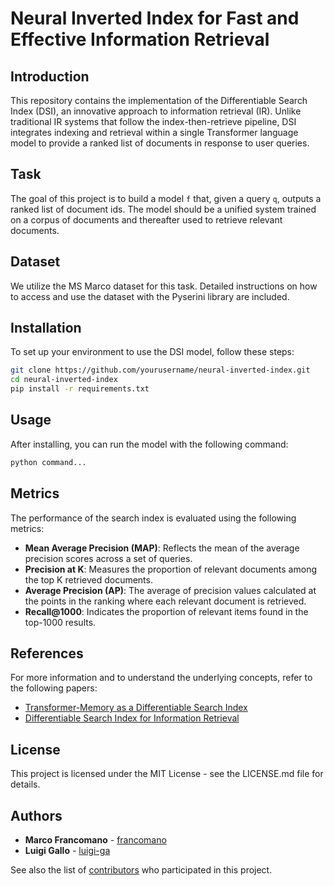 # Neural Inverted Index for Fast and Effective Information Retrieval

## Introduction
This repository contains the implementation of the Differentiable Search Index (DSI), an innovative approach to information retrieval (IR). Unlike traditional IR systems that follow the index-then-retrieve pipeline, DSI integrates indexing and retrieval within a single Transformer language model to provide a ranked list of documents in response to user queries.

## Task
The goal of this project is to build a model `f` that, given a query `q`, outputs a ranked list of document ids. The model should be a unified system trained on a corpus of documents and thereafter used to retrieve relevant documents.

## Dataset
We utilize the MS Marco dataset for this task. Detailed instructions on how to access and use the dataset with the Pyserini library are included.

## Installation
To set up your environment to use the DSI model, follow these steps:
```bash
git clone https://github.com/yourusername/neural-inverted-index.git
cd neural-inverted-index
pip install -r requirements.txt
```

## Usage
After installing, you can run the model with the following command:
```bash
python command...
```

## Metrics
The performance of the search index is evaluated using the following metrics:

- **Mean Average Precision (MAP)**: Reflects the mean of the average precision scores across a set of queries.
- **Precision at K**: Measures the proportion of relevant documents among the top K retrieved documents.
- **Average Precision (AP)**: The average of precision values calculated at the points in the ranking where each relevant document is retrieved.
- **Recall@1000**: Indicates the proportion of relevant items found in the top-1000 results.

## References
For more information and to understand the underlying concepts, refer to the following papers:

- [Transformer-Memory as a Differentiable Search Index](https://paperswithcode.com/paper/transformer-memory-as-a-differentiable-search)
- [Differentiable Search Index for Information Retrieval](https://arxiv.org/pdf/2305.02073.pdf)

## License
This project is licensed under the MIT License - see the LICENSE.md file for details.

## Authors
* **Marco Francomano** - [francomano](https://github.com/francomano)
* **Luigi Gallo** - [luigi-ga](https://github.com/luigi-ga)

See also the list of [contributors](https://github.com/yourusername/neural-inverted-index/contributors) who participated in this project.
